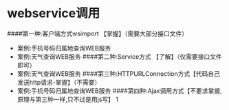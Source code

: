 # webservice调用
####第一种:客户端方式wsimport 【掌握】（需要大部分接口文件）
* 案例:手机号码归属地查询WEB服务
* 案例:天气查询WEB服务
####第二种:Service方式 【了解】（仅需要接口文件即可）
* 案例:天气查询WEB服务
####第三种:HTTPURLConnection方式【代码自己发送http请求-掌握】（不需要）
* 案例:手机号码归属地查询WEB服务
####第四种:Ajax调用方式【不要求掌握,原理与第三种一样,只不过是用js写】
1

